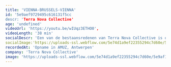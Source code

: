 ```yaml
---
title: 'VIENNA-BRUSSELS-VIENNA'
id: '5e9aef9729495c616131f5cc
descr: 'Terra Nova Collective'
age: 'undefined'
videoUrl: 'https://youtu.be/wIUqz3ETHO0',
videoLength: '38 min'
socialDescr: 'Een van de bestaansredenen van Terra Nova Collective is om onbekend repertoire te brengen voor een groot publiek. De chouchou van het ensemble is niemand minder dan Pieter van Maldere (1729-1768). Deze vooraanstaande classicist wedijverde in zijn tijd met alle groten der aarde, zoals Mozart en Haydn en kon lange brieven schrijven over zijn internationale invloed als prominente componist uit de Oostenrijkse Nederlanden. De symfonieën van van Maldere ademen een oorstrelende finesse en stijl uit. Franse stijlelementen smelten samen met Weens-Italiaanse invloeden. Giet daarover een Sturm-und Drang-sausje en je komt zo terecht in de symfonische weelde van van Maldere. Joseph Haydn voerde zelf regelmatig zijn werken uit aan het hof van de Estherhazy’s en had veel respect voor deze unieke componist. De intense band tussen Wenen en Brussel was sterk en vormt de kern van dit programma. Vlad Weverbergh leidt het Terra Nova Collective en ontroert met zijn zachte bassetklarinet in het beroemde concerto van Mozart, terwijl mezzo-sopraan Coline Dutilleul Mozart met bravoure doet herleven.'
socialImage:'https://uploads-ssl.webflow.com/5e74d1a9ef22355294c7d60e/5e9af1da9e2eb3e58c6f637c_TerraNova2.jpg'
recordedAt: 'Opname in AMUZ, Antwerpen'
company: 'Terra Nova Collective'
image: 'https://uploads-ssl.webflow.com/5e74d1a9ef22355294c7d60e/5e9af1da9e2eb3e58c6f637c_TerraNova2.jpg'
---
```

